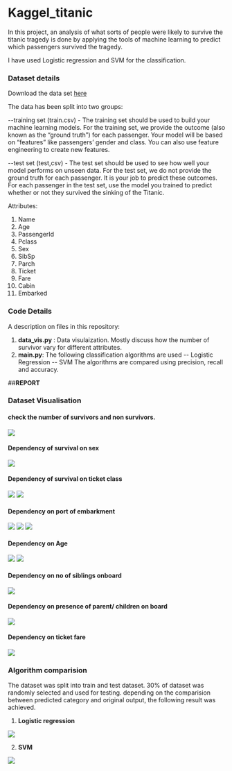 # Kaggel_titanic
In this project, an analysis of what sorts of people were likely to survive the titanic  tragedy is done by applying the tools of machine learning to predict which passengers survived the tragedy.

I have used Logistic regression and SVM for the classification.

### Dataset details
Download the data set [here](https://www.kaggle.com/c/titanic/data) 

The data has been split into two groups:

--training set (train.csv) - The training set should be used to build your machine learning models. For the training set, we provide the outcome (also known as the “ground truth”) for each passenger. Your model will be based on “features” like passengers’ gender and class. You can also use feature engineering to create new features.

--test set (test,csv) - The test set should be used to see how well your model performs on unseen data. For the test set, we do not provide the ground truth for each passenger. It is your job to predict these outcomes. For each passenger in the test set, use the model you trained to predict whether or not they survived the sinking of the Titanic.

Attributes:
1. Name
2. Age 
3. PassengerId
4. Pclass
5. Sex
6. SibSp
7. Parch
8. Ticket
9. Fare
10. Cabin
11. Embarked

### Code Details
A description on files in this repository:
1. **data_vis.py** : Data visulaization. Mostly discuss how the number of survivor vary for different attributes.
2. **main.py**: The following classification algorithms are used 
-- Logistic Regression 
-- SVM
The algorithms are compared using precision, recall and accuracy.

##**REPORT**
### Dataset Visualisation
#### check the number of survivors and non survivors. 
![](https://github.com/sumanp31/Kaggel_titanic/blob/master/Plot/Figure_1.png) 

#### Dependency of survival on sex
![](https://github.com/sumanp31/Kaggel_titanic/blob/master/Plot/Figure_3.png) 

#### Dependency of survival on ticket class
![](https://github.com/sumanp31/Kaggel_titanic/blob/master/Plot/Figure_4.png)
![](https://github.com/sumanp31/Kaggel_titanic/blob/master/Plot/Figure_5.png) 

#### Dependency on port of embarkment
![](https://github.com/sumanp31/Kaggel_titanic/blob/master/Plot/Figure_7.png) 
![](https://github.com/sumanp31/Kaggel_titanic/blob/master/Plot/Figure_8.png)
![](https://github.com/sumanp31/Kaggel_titanic/blob/master/Plot/Figure_9.png)

#### Dependency on Age
![](https://github.com/sumanp31/Kaggel_titanic/blob/master/Plot/Figure_10.png) 
![](https://github.com/sumanp31/Kaggel_titanic/blob/master/Plot/Figure_11.png) 
 
#### Dependency on no of siblings onboard
![](https://github.com/sumanp31/Kaggel_titanic/blob/master/Plot/Figure_12.png)

#### Dependency on presence of parent/ children on board 
![](https://github.com/sumanp31/Kaggel_titanic/blob/master/Plot/Figure_13.png) 

#### Dependency on ticket fare
![](https://github.com/sumanp31/Kaggel_titanic/blob/master/Plot/Figure_14.png) 

### Algorithm comparision
The dataset was split into train and test dataset. 30% of dataset was randomly selected and used for testing. depending on the comparision between predicted category and original output, the following result was achieved. 

1. **Logistic regression**

![](https://github.com/sumanp31/Kaggel_titanic/blob/master/Plot/log_reg.png) 

2. **SVM**

![](https://github.com/sumanp31/Kaggel_titanic/blob/master/Plot/svc.png) 
